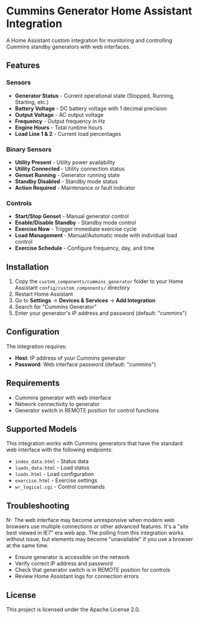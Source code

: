 # Cummins Generator Home Assistant Integration

A Home Assistant custom integration for monitoring and controlling Cummins standby generators with web interfaces.

## Features

### Sensors
- **Generator Status** - Current operational state (Stopped, Running, Starting, etc.)
- **Battery Voltage** - DC battery voltage with 1 decimal precision
- **Output Voltage** - AC output voltage 
- **Frequency** - Output frequency in Hz
- **Engine Hours** - Total runtime hours
- **Load Line 1 & 2** - Current load percentages

### Binary Sensors
- **Utility Present** - Utility power availability
- **Utility Connected** - Utility connection status
- **Genset Running** - Generator running state
- **Standby Disabled** - Standby mode status
- **Action Required** - Maintenance or fault indicator

### Controls
- **Start/Stop Genset** - Manual generator control
- **Enable/Disable Standby** - Standby mode control
- **Exercise Now** - Trigger immediate exercise cycle
- **Load Management** - Manual/Automatic mode with individual load control
- **Exercise Schedule** - Configure frequency, day, and time

## Installation

1. Copy the `custom_components/cummins_generator` folder to your Home Assistant `config/custom_components/` directory
2. Restart Home Assistant
3. Go to **Settings** → **Devices & Services** → **Add Integration**
4. Search for "Cummins Generator"
5. Enter your generator's IP address and password (default: "cummins")

## Configuration

The integration requires:
- **Host**: IP address of your Cummins generator
- **Password**: Web interface password (default: "cummins")

## Requirements

- Cummins generator with web interface
- Network connectivity to generator
- Generator switch in REMOTE position for control functions

## Supported Models

This integration works with Cummins generators that have the standard web interface with the following endpoints:
- `index_data.html` - Status data
- `loads_data.html` - Load status
- `loads.html` - Load configuration
- `exercise.html` - Exercise settings
- `wr_logical.cgi` - Control commands

## Troubleshooting

N- The web interface may become unresponsive when modern web browsers
   use multiple connections or other advanced features. It's a "site
   best viewed in IE7" era web app. The polling from this integration
   works without issue, but elements may become "unavailable" if you
   use a browser at the same time.
- Ensure generator is accessible on the network
- Verify correct IP address and password
- Check that generator switch is in REMOTE position for controls
- Review Home Assistant logs for connection errors

## License

This project is licensed under the Apache License 2.0.
